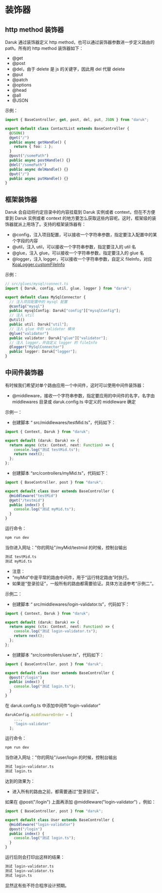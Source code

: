 # 装饰器

## http method 装饰器

Daruk 通过装饰器定义 http method，也可以通过装饰器参数进一步定义路由的 path。所有的 http method 装饰器如下：

- @get
- @post
- @del，由于 delete 是 js 的关键字，因此用 del 代替 delete
- @put
- @patch
- @options
- @head
- @all
- @JSON

示例：

```typescript
import { BaseController, get, post, del, put, JSON } from "daruk";

export default class ContactList extends BaseController {
  @JSON()
  @get("/")
  public async getHandle() {
    return { foo: 1 };
  }
  @post("/somePath")
  public async postHandle() {}
  @del("/somePath")
  public async delHandle() {}
  @put("/")
  public async putHandle() {}
}
```

## 框架装饰器

Daruk 会自动将约定目录中的内容挂载到 Daruk 实例或者 context，但在不方便拿到 Daruk 实例或者 context 的地方要怎么获取这些内容呢。这时，框架级的装饰器就派上用场了。支持的框架装饰器有：

- @config，注入项目配置，可以接收一个字符串参数，指定要注入配置中的某个字段的内容
- @util，注入 util，可以接收一个字符串参数，指定要注入的 util 名
- @glue，注入 glue，可以接收一个字符串参数，指定要注入的 glue 名
- @logger，注入 logger，可以接收一个字符串参数，自定义 fileInfo，对应 [KoaLogger.customFileInfo](https://github.com/darukjs/daruk-logger#%E8%87%AA%E5%AE%9A%E4%B9%89%E6%97%A5%E5%BF%97fileinfo)

示例：

```typescript
// src/glues/mysql/connect.ts
import { Daruk, config, util, glue, logger } from "daruk";

export default class MySqlConnector {
  // 注入项目配置中的 mysql 配置
  @config("mysql")
  public mysqlConfig: Daruk["config"]["mysqlConfig"];
  // 注入 util
  @util()
  public util: Daruk["util"];
  // 注入 glue 中的 validator 模块
  @glue("validator")
  public validator: Daruk["glue"]["validator"];
  // 注入 logger，并自定义 logger 的 fileInfo
  @logger("MySqlConnector")
  public logger: Daruk["logger"];
}
```

## 中间件装饰器

有时候我们希望对单个路由应用一个中间件，这时可以使用中间件装饰器：

- @middleware，接收一个字符串参数，指定要应用的中间件的名字，名字由 middlewares 目录或 daruk.config.ts 中定义的 middleware 确定

示例一：

- 创建脚本 “ src/middlewares/testMid.ts”，代码如下：

```typescript
import { Context, Daruk } from "daruk";

export default (daruk: Daruk) => {
  return async (ctx: Context, next: Function) => {
    console.log("测试 testMid.ts");
    return next();
  };
};
```

- 创建脚本 “src/controllers/myMid.ts”，代码如下：

```typescript
import { BaseController, post } from "daruk";

export default class User extends BaseController {
  @middleware("testMid")
  @get("/testmid")
  public index() {
    console.log("测试 myMid.ts");
  }
}
```

运行命令：

```bash
npm run dev
```

当你进入网址："你的网址"/myMid/testmid 的时候，控制台输出

```bash
测试 testMid.ts
测试 myMid.ts
```

- 注意：
- “myMid”中是平常的路由中间件，用于“运行特定路由”时执行。
- 如果是“登录验证”，一般所有的路由都需要验证。具体方法请参考“示例二”。

示例二：

- 创建脚本 “ src/middlewares/login-validator.ts”，代码如下：

```typescript
import { Context, Daruk } from "daruk";

export default (daruk: Daruk) => {
  return async (ctx: Context, next: Function) => {
    console.log("测试 login-validator.ts");
    return next();
  };
};
```

- 创建脚本 “src/controllers/user.ts”，代码如下：

```typescript
import { BaseController, post } from "daruk";

export default class User extends BaseController {
  @post("/login")
  public index() {
    console.log("测试 login.ts");
  }
}
```

在 daruk.config.ts 中添加中间件“login-validator”

```typescript
darukConfig.middlewareOrder = [
    ...,
    'login-validator'
  ];
```

运行命令：

```bash
npm run dev
```

当你进入网址："你的网址"/user/login 的时候，控制台输出

```bash
测试 login-validator.ts
测试 login.ts
```

达到的效果为：

- 进入所有的路由之前，都需要通过“登录验证”。

如果在 @post("/login") 上面再添加 @middleware("login-validator") ，例如：

```typescript
import { BaseController, post } from "daruk";

export default class User extends BaseController {
  @middleware("login-validator")
  @post("/login")
  public index() {
    console.log("测试 login.ts");
  }
}
```

运行后则会打印出这样的结果：

```bash
测试 login-validator.ts
测试 login-validator.ts
测试 login.ts
```

显然这有些不符合程序设计预期。
